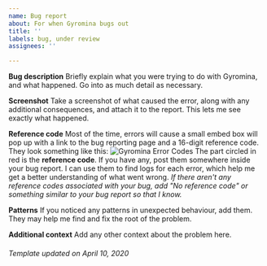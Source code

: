 ```yaml
---
name: Bug report
about: For when Gyromina bugs out
title: ''
labels: bug, under review
assignees: ''

---
```


**Bug description**
Briefly explain what you were trying to do with Gyromina, and what happened. Go into as much detail as necessary.

**Screenshot**
Take a screenshot of what caused the error, along with any additional consequences, and attach it to the report. This lets me see exactly what happened.

**Reference code**
Most of the time, errors will cause a small embed box will pop up with a link to the bug reporting page and a 16-digit reference code. They look something like this:
![Gyromina Error Codes](https://user-images.githubusercontent.com/40923337/65012358-dc731100-d8cb-11e9-9a0f-b42125ace028.png)
The part circled in red is the **reference code**. If you have any, post them somewhere inside your bug report. I can use them to find logs for each error, which help me get a better understanding of what went wrong.
*If there aren't any reference codes associated with your bug, add "No reference code" or something similar to your bug report so that I know.*

**Patterns**
If you noticed any patterns in unexpected behaviour, add them. They may help me find and fix the root of the problem.

**Additional context**
Add any other context about the problem here.

###### *Template updated on April 10, 2020*
